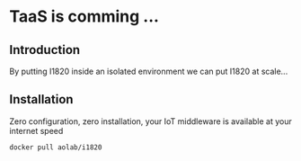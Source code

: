 # TaaS is comming ...
## Introduction
By putting I1820 inside an isolated environment we can put I1820 at scale...
## Installation  
Zero configuration, zero installation, your IoT middleware is available at your internet speed  
```
docker pull aolab/i1820
```
